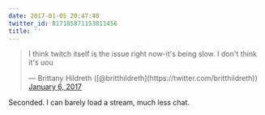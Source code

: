 ```yaml
---
date: 2017-01-05 20:47:48
twitter_id: 817185871153811456
title: ''
---
```


<blockquote class="twitter-tweet"><p lang="en" dir="ltr">I think twitch itself is the issue right now-it&#39;s being slow. I don&#39;t think it&#39;s uou</p>&mdash; Brittany Hildreth ([@britthildreth](https://twitter.com/britthildreth)) <a href="https://twitter.com/britthildreth/status/817185588587745282?ref_src=twsrc%5Etfw">January 6, 2017</a></blockquote>
<script async src="https://platform.twitter.com/widgets.js" charset="utf-8"></script>

Seconded. I can barely load a stream, much less chat.
